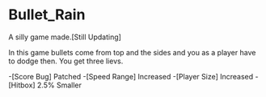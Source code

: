 # Bullet_Rain

A silly game made.[Still Updating]

In this game bullets come from top and the sides and you as a player have to dodge then. You get three lievs.

-[Score Bug] Patched
-[Speed Range] Increased
-[Player Size] Increased
-[Hitbox] 2.5% Smaller
